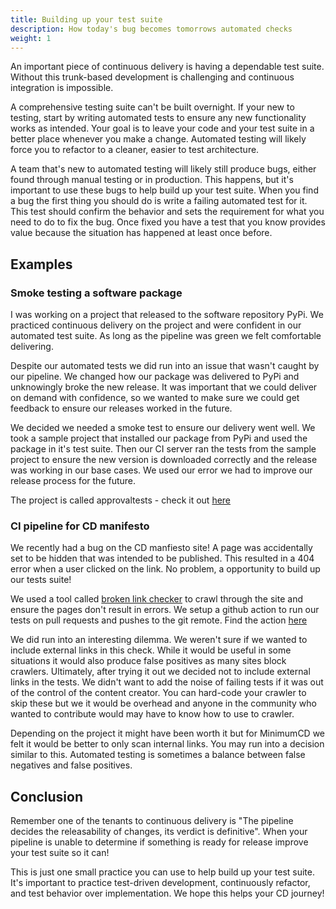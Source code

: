 ```yaml
---
title: Building up your test suite 
description: How today's bug becomes tomorrows automated checks
weight: 1
---
```


An important piece of continuous delivery is having a dependable test suite. Without this trunk-based development is challenging and continuous integration is impossible. 

A comprehensive testing suite can't be built overnight. If your new to testing, start by writing automated tests to ensure any new functionality works as intended. Your goal is to leave your code and your test suite in a better place whenever you make a change. Automated testing will likely force you to refactor to a cleaner, easier to test architecture. 

A team that's new to automated testing will likely still produce bugs, either found through manual testing or in production. This happens, but it's important to use these bugs to help build up your test suite. When you find a bug the first thing you should do is write a failing automated test for it. This test should confirm the behavior and sets the requirement for what you need to do to fix the bug. Once fixed you have a test that you know provides value because the situation has happened at least once before. 

## Examples

### Smoke testing a software package
I was working on a project that released to the software repository PyPi. We practiced continuous delivery on the project and were confident in our automated test suite. As long as the pipeline was green we felt comfortable delivering. 

Despite our automated tests we did run into an issue that wasn't caught by our pipeline. We changed how our package was delivered to PyPi and unknowingly broke the new release. It was important that we could deliver on demand with confidence, so we wanted to make sure we could get feedback to ensure our releases worked in the future. 

We decided we needed a smoke test to ensure our delivery went well. We took a sample project that installed our package from PyPi and used the package in it's test suite. Then our CI server ran the tests from the sample project to ensure the new version is downloaded correctly and the release was working in our base cases. We used our error we had to improve our release process for the future.  

The project is called approvaltests - check it out [here](https://github.com/approvals/ApprovalTests.Python)

### CI pipeline for CD manifesto 

We recently had a bug on the CD manfiesto site! A page was accidentally set to be hidden that was intended to be published. This resulted in a 404 error when a user clicked on the link. No problem, a opportunity to build up our tests suite! 

We used a tool called [broken link checker](https://www.npmjs.com/package/broken-link-checker) to crawl through the site and ensure the pages don't result in errors. We setup a github action to run our tests on pull requests and pushes to the git remote. Find the action [here](https://github.com/Minimum-CD/cd-manifesto/tree/master/.github/workflows)

We did run into an interesting dilemma. We weren't sure if we wanted to include external links in this check. While it would be useful in some situations it would also produce false positives as many sites block crawlers. Ultimately, after trying it out we decided not to include external links in the tests. We didn't want to add the noise of failing tests if it was out of the control of the content creator. You can hard-code your crawler to skip these but we it would be overhead and anyone in the community who wanted to contribute would may have to know how to use to crawler.

Depending on the project it might have been worth it but for MinimumCD we felt it would be better to only scan internal links. You may run into a decision similar to this. Automated testing is sometimes a balance between false negatives and false positives. 

## Conclusion

Remember one of the tenants to continuous delivery is "The pipeline decides the releasability of changes, its verdict is definitive". When your pipeline is unable to determine if something is ready for release improve your test suite so it can!

This is just one small practice you can use to help build up your test suite. It's important to practice test-driven development, continuously refactor, and test behavior over implementation. We hope this helps your CD journey! 